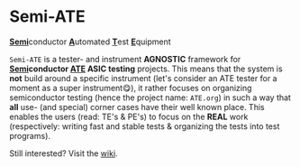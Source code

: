 # Semi-ATE
<ins>**Semi**</ins>conductor <ins>**A**</ins>utomated <ins>**T**</ins>est <ins>**E**</ins>quipment

`Semi-ATE` is a tester- and instrument **AGNOSTIC** framework for **<ins>Semi</ins>conductor <ins>ATE</ins> ASIC testing** projects. This means that the system is **not** build around a specific instrument (let's consider an ATE tester for a moment as a super instrument😋), it rather focuses on 
organizing semiconductor testing (hence the project name: `ATE.org`) in such a way that **all** use- (and special) corner cases have
their well known place. This enables the users (read: TE's & PE's) to focus on the **REAL** work (respectively: writing fast and stable tests & organizing the tests into test programs). 

Still interested? Visit the [wiki](https://github.com/ate-org/ATE.org/wiki).

